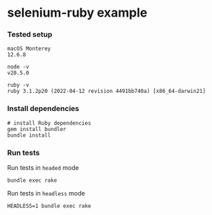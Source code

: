# selenium-ruby example

### Tested setup

```
macOS Monterey
12.6.8
```
```
node -v
v20.5.0
```
```
ruby -v
ruby 3.1.2p20 (2022-04-12 revision 4491bb740a) [x86_64-darwin21]
```

### Install dependencies

```
# install Ruby dependencies
gem install bundler
bundle install
```

### Run tests

Run tests in `headed` mode
```
bundle exec rake
```

Run tests in `headless` mode
```
HEADLESS=1 bundle exec rake
```
